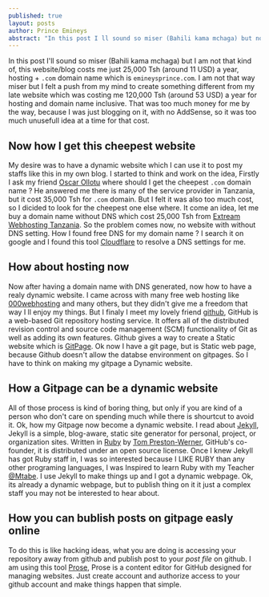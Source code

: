 ```yaml
---
published: true
layout: posts
author: Prince Emineys
abstract: "In this post I ll sound so miser (Bahili kama mchaga) but not that way, this website/blog costs me just 25,000 Tsh (around 11 USD) a year."
---
```

In this post I'll sound so miser (Bahili kama mchaga) but I am not that kind of, this website/blog costs me just 25,000 Tsh (around 11 USD) a year, hosting + ```.com``` domain name which is ```emineysprince.com```. I am not that way miser but I felt a push from my mind to create something different from my late website which was costing me 120,000 Tsh (around 53 USD) a year for hosting and domain name inclusive. That was too much money for me by the way, because I was just blogging on it, with no AddSense, so it was too much unusefull idea at a time for that cost.

## **Now how I get this cheepest website**

My desire was to have a dynamic website which I can use it to post my staffs like this in my own blog. I started to think and work on the idea, Firstly I ask my friend [Oscar Ollotu](https://oscarolotu.com) where should I get the cheepest ```.com``` domain name ? He answered me there is many of the service provider in Tanzania, but it cost 35,000 Tsh for ```.com``` domain. But I felt it was also too much cost, so I dicided to look for the cheepest one else where. It come an idea, let me buy a domain name without DNS which cost 25,000 Tsh from [Extream Webhosting Tanzania](http://www.extremewebtechnologies.com/). So the problem comes now, no website with without DNS setting. How I found free DNS for my domain name ? I search it on google and I found this tool [Cloudflare](https://www.cloudflare.com) to resolve a DNS settings for me.

## **How about hosting now**

Now after having a domain name with DNS generated, now how to have a realy dynamic website. I came across with many free web hosting like [000webhosting](https://www.000webhost.com) and many others, but they didn't give me a freedom that way I ll enjoy my things. But I finaly I meet my lovely friend [github](https://github.com/), GitHub is a web-based Git repository hosting service. It offers all of the distributed revision control and source code management (SCM) functionality of Git as well as adding its own features. Github gives a way to create a Static website which is [GitPage](https://pages.github.com). Ok now I have a git page, but is Static web page, because Github doesn't allow the databse environment on gitpages. So I have to think on making my gitpage a Dynamic website. 

## **How a Gitpage can be a dynamic website**

All of those process is kind of boring thing, but only if you are kind of a person who don't care on spending much while there is shourtcut to avoid it. Ok, how my Gitpage now become a dynamic website. I read about [Jekyll](https://jekyllrb.com/), Jekyll is a simple, blog-aware, static site generator for personal, project, or organization sites. Written in [Ruby](https://www.ruby-lang.org) by [Tom Preston-Werner](https://en.wikipedia.org/wiki/Tom_Preston-Werner), GitHub's co-founder, it is distributed under an open source license. Once I knew Jekyll has got Ruby staff in, I was so interested because I LIKE RUBY than any other programing languages, I was Inspired to learn Ruby with my Teacher [@Mtabe](http://watabelabs.com/). I use Jekyll to make things up and I got a dynamic webpage. Ok, its already a dynamic webpage, but to publish thing on it it just a complex staff you may not be interested to hear about. 

## **How you can bublish posts on gitpage easly online**

To do this is like hacking ideas, what you are doing is accessing your repository away from github and publish post to your _post file_ on github. I am using this tool [Prose](http://prose.io), Prose is a content editor for GitHub designed for managing websites. Just create account and authorize access to your github account and make things happen that simple.     